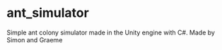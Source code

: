 # ant_simulator
Simple ant colony simulator made in the Unity engine with C#. Made by Simon and Graeme
